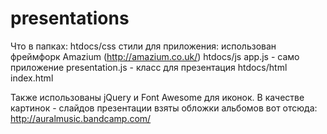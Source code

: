 # presentations

Что в папках:
htdocs/css
    стили для приложения: использован фреймфорк Amazium (http://amazium.co.uk/)
htdocs/js
    app.js - само приложение
    presentation.js - класс для презентация
htdocs/html
    index.html

Также использованы jQuery и Font Awesome для иконок. В качестве картинок - слайдов презентации взяты обложки альбомов вот отсюда: http://auralmusic.bandcamp.com/
